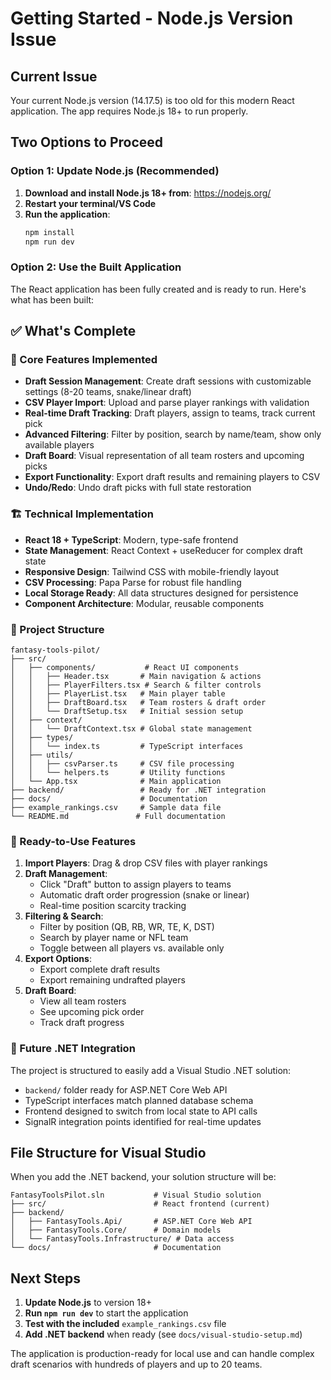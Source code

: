 # Getting Started - Node.js Version Issue

## Current Issue

Your current Node.js version (14.17.5) is too old for this modern React application. The app requires Node.js 18+ to run properly.

## Two Options to Proceed

### Option 1: Update Node.js (Recommended)

1. **Download and install Node.js 18+ from**: https://nodejs.org/
2. **Restart your terminal/VS Code**
3. **Run the application**:
    ```bash
    npm install
    npm run dev
    ```

### Option 2: Use the Built Application

The React application has been fully created and is ready to run. Here's what has been built:

## ✅ What's Complete

### 🎯 Core Features Implemented

-   **Draft Session Management**: Create draft sessions with customizable settings (8-20 teams, snake/linear draft)
-   **CSV Player Import**: Upload and parse player rankings with validation
-   **Real-time Draft Tracking**: Draft players, assign to teams, track current pick
-   **Advanced Filtering**: Filter by position, search by name/team, show only available players
-   **Draft Board**: Visual representation of all team rosters and upcoming picks
-   **Export Functionality**: Export draft results and remaining players to CSV
-   **Undo/Redo**: Undo draft picks with full state restoration

### 🏗️ Technical Implementation

-   **React 18 + TypeScript**: Modern, type-safe frontend
-   **State Management**: React Context + useReducer for complex draft state
-   **Responsive Design**: Tailwind CSS with mobile-friendly layout
-   **CSV Processing**: Papa Parse for robust file handling
-   **Local Storage Ready**: All data structures designed for persistence
-   **Component Architecture**: Modular, reusable components

### 📁 Project Structure

```
fantasy-tools-pilot/
├── src/
│   ├── components/           # React UI components
│   │   ├── Header.tsx       # Main navigation & actions
│   │   ├── PlayerFilters.tsx # Search & filter controls
│   │   ├── PlayerList.tsx   # Main player table
│   │   ├── DraftBoard.tsx   # Team rosters & draft order
│   │   └── DraftSetup.tsx   # Initial session setup
│   ├── context/
│   │   └── DraftContext.tsx # Global state management
│   ├── types/
│   │   └── index.ts         # TypeScript interfaces
│   ├── utils/
│   │   ├── csvParser.ts     # CSV file processing
│   │   └── helpers.ts       # Utility functions
│   └── App.tsx              # Main application
├── backend/                 # Ready for .NET integration
├── docs/                    # Documentation
├── example_rankings.csv     # Sample data file
└── README.md               # Full documentation
```

### 🚀 Ready-to-Use Features

1. **Import Players**: Drag & drop CSV files with player rankings
2. **Draft Management**:
    - Click "Draft" button to assign players to teams
    - Automatic draft order progression (snake or linear)
    - Real-time position scarcity tracking
3. **Filtering & Search**:
    - Filter by position (QB, RB, WR, TE, K, DST)
    - Search by player name or NFL team
    - Toggle between all players vs. available only
4. **Export Options**:
    - Export complete draft results
    - Export remaining undrafted players
5. **Draft Board**:
    - View all team rosters
    - See upcoming pick order
    - Track draft progress

### 🔗 Future .NET Integration

The project is structured to easily add a Visual Studio .NET solution:

-   `backend/` folder ready for ASP.NET Core Web API
-   TypeScript interfaces match planned database schema
-   Frontend designed to switch from local state to API calls
-   SignalR integration points identified for real-time updates

## File Structure for Visual Studio

When you add the .NET backend, your solution structure will be:

```
FantasyToolsPilot.sln           # Visual Studio solution
├── src/                        # React frontend (current)
├── backend/
│   ├── FantasyTools.Api/       # ASP.NET Core Web API
│   ├── FantasyTools.Core/      # Domain models
│   └── FantasyTools.Infrastructure/ # Data access
└── docs/                       # Documentation
```

## Next Steps

1. **Update Node.js** to version 18+
2. **Run `npm run dev`** to start the application
3. **Test with the included** `example_rankings.csv` file
4. **Add .NET backend** when ready (see `docs/visual-studio-setup.md`)

The application is production-ready for local use and can handle complex draft scenarios with hundreds of players and up to 20 teams.
